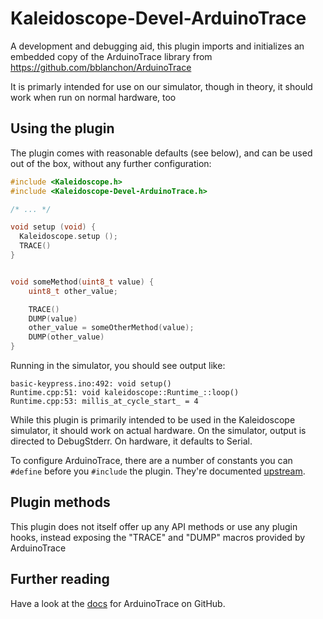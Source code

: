 # Kaleidoscope-Devel-ArduinoTrace

A development and debugging aid, this plugin imports and initializes an embedded copy of the ArduinoTrace library from https://github.com/bblanchon/ArduinoTrace

It is primarly intended for use on our simulator, though in theory, it should work when run on normal hardware, too

## Using the plugin

The plugin comes with reasonable defaults (see below), and can be used out of
the box, without any further configuration:

```c++
#include <Kaleidoscope.h>
#include <Kaleidoscope-Devel-ArduinoTrace.h>

/* ... */

void setup (void) {
  Kaleidoscope.setup ();
  TRACE()
}


void someMethod(uint8_t value) {
	uint8_t other_value;

	TRACE()
	DUMP(value)
	other_value = someOtherMethod(value);
	DUMP(other_value)
}
```

Running in the simulator, you should see output like:

```
basic-keypress.ino:492: void setup()
Runtime.cpp:51: void kaleidoscope::Runtime_::loop()
Runtime.cpp:53: millis_at_cycle_start_ = 4
```


While this plugin is primarily intended to be used in the Kaleidoscope simulator, it should work on actual hardware. On the simulator, output is directed to DebugStderr. On hardware, it defaults to Serial.

To configure ArduinoTrace, there are a number of constants you can `#define` before you `#include` the plugin. They're documented [upstream][upstream:docs].


## Plugin methods

This plugin does not itself offer up any API methods or use any
plugin hooks, instead exposing the "TRACE" and "DUMP" macros provided
by ArduinoTrace


## Further reading

Have a look at the [docs][upstream:docs] for ArduinoTrace on GitHub.

 [upstream:docs]: https://github.com/bblanchon/ArduinoTrace#arduinotrace
